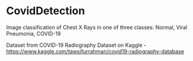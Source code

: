 # CovidDetection

Image classification of Chest X Rays in one of three classes: Normal, Viral Pneumonia, COVID-19

Dataset from COVID-19 Radiography Dataset on Kaggle - https://www.kaggle.com/tawsifurrahman/covid19-radiography-database
